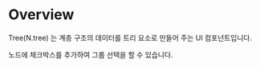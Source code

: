 Overview
===

Tree(N.tree) 는 계층 구조의 데이터를 트리 요소로 만들어 주는 UI 컴포넌트입니다.

<p class="alert">노드에 체크박스를 추가하여 그룹 선택을 할 수 있습니다.</p>